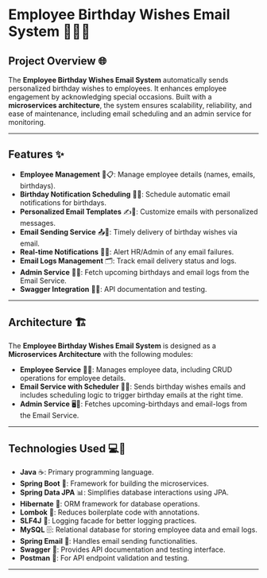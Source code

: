 # **Employee Birthday Wishes Email System** 🎉🎂📧

## **Project Overview** 🌐

The **Employee Birthday Wishes Email System** automatically sends personalized birthday wishes to employees. It enhances employee engagement by acknowledging special occasions. Built with a **microservices architecture**, the system ensures scalability, reliability, and ease of maintenance, including email scheduling and an admin service for monitoring.

---

## **Features** ✨

-  **Employee Management** 👤📋: Manage employee details (names, emails, birthdays).
- **Birthday Notification Scheduling** 🎂⏰: Schedule automatic email notifications for birthdays.
- **Personalized Email Templates** ✍️📧: Customize emails with personalized messages.
- **Email Sending Service** 📤📨: Timely delivery of birthday wishes via email.
- **Real-time Notifications** 🔔📲: Alert HR/Admin of any email failures.
- **Email Logs Management** 🗂️: Track email delivery status and logs.
- **Admin Service** 🧑‍💼: Fetch upcoming birthdays and email logs from the Email Service.
- **Swagger Integration** 📜📂: API documentation and testing.

---

## **Architecture** 🏗️

The **Employee Birthday Wishes Email System** is designed as a **Microservices Architecture** with the following modules:

- **Employee Service** 🧑‍💼: Manages employee data, including CRUD operations for employee details.
- **Email Service with Scheduler** 📧⏰: Sends birthday wishes emails and includes scheduling logic to trigger birthday emails at the right time.
- **Admin Service** 🖥️🔔: Fetches upcoming-birthdays and email-logs from the Email Service.
---

## **Technologies Used** 💻🔧

- **Java** ☕️: Primary programming language.
- **Spring Boot** 🌱: Framework for building the microservices.
- **Spring Data JPA** 📊: Simplifies database interactions using JPA.
- **Hibernate** 🔄: ORM framework for database operations.
- **Lombok** 📜: Reduces boilerplate code with annotations.
- **SLF4J** 📖: Logging facade for better logging practices.
- **MySQL** 🗄️: Relational database for storing employee data and email logs.
- **Spring Email** 📧: Handles email sending functionalities.
- **Swagger** 📜: Provides API documentation and testing interface.
- **Postman** 🔑: For API endpoint validation and testing.

---

